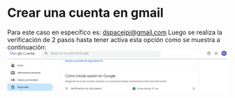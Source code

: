 # Crear una cuenta en gmail
Para este caso en específico es: dspacejpi@gmail.com
Luego se realiza la verificación de 2 pasos hasta tener activa esta opción como se muestra a continuación:
![texto alternativo de texto](./Imagenes/Verificacion2.PNG)

